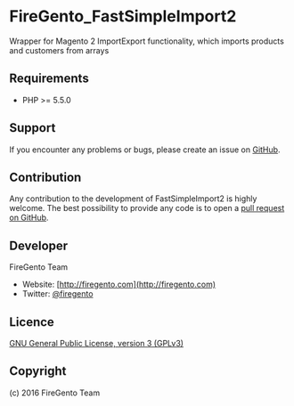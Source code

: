 FireGento_FastSimpleImport2
===================
Wrapper for Magento 2 ImportExport functionality, which imports products and customers from arrays

Requirements
------------
- PHP >= 5.5.0

Support
-------
If you encounter any problems or bugs, please create an issue on [GitHub](https://github.com/magento-hackathon/FireGento_FastSimpleImport2/issues).

Contribution
------------
Any contribution to the development of FastSimpleImport2 is highly welcome. The best possibility to provide any code is to open a [pull request on GitHub](https://help.github.com/articles/using-pull-requests).

Developer
---------
FireGento Team
* Website: [http://firegento.com](http://firegento.com)
* Twitter: [@firegento](https://twitter.com/firegento)

Licence
-------
[GNU General Public License, version 3 (GPLv3)](http://opensource.org/licenses/gpl-3.0)

Copyright
---------
(c) 2016 FireGento Team
